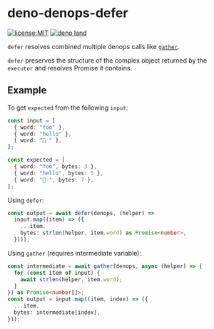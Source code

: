 # deno-denops-defer

[![license:MIT](https://img.shields.io/github/license/Milly/deno-denops-defer?style=flat-square)](LICENSE)
[![deno land](http://img.shields.io/badge/available%20on-deno.land/x/denops__defer-lightgrey.svg?logo=deno)](https://deno.land/x/denops_defer)

`defer` resolves combined multiple denops calls like [`gather`][`gather`].

`defer` preserves the structure of the complex object returned by the `executor`
and resolves Promise it contains.

[`gather`]: https://deno.land/x/denops_std/batch/gather.ts?s=gather

## Example

To get `expected` from the following `input`:

```typescript
const input = [
  { word: "foo" },
  { word: "hello" },
  { word: "🚀☄" },
];

const expected = [
  { word: "foo", bytes: 3 },
  { word: "hello", bytes: 5 },
  { word: "🚀☄", bytes: 7 },
];
```

Using `defer`:

```typescript
const output = await defer(denops, (helper) =>
  input.map((item) => ({
    ...item,
    bytes: strlen(helper, item.word) as Promise<number>,
  })));
```

Using `gather` (requires intermediate variable):

```typescript
const intermediate = await gather(denops, async (helper) => {
  for (const item of input) {
    await strlen(helper, item.word);
  }
}) as Promise<number[]>;
const output = input.map((item, index) => ({
  ...item,
  bytes: intermediate[index],
}));
```
